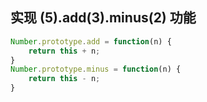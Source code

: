 ## 实现 (5).add(3).minus(2) 功能 
```js
Number.prototype.add = function(n) { 
    return this + n;
} 
Number.prototype.minus = function(n) { 
    return this - n;
}
```

